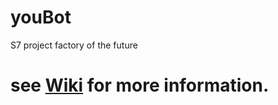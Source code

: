 # youBot
S7 project factory of the future 

# see [Wiki](https://github.com/FactoryOfTheFuture/youBot/wiki) for more information.
